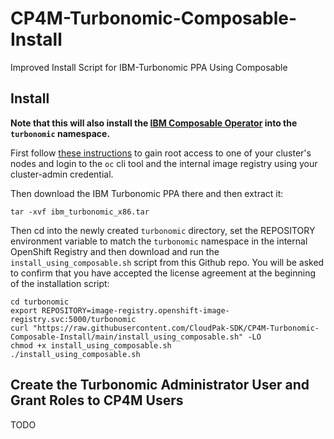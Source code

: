 # CP4M-Turbonomic-Composable-Install
Improved Install Script for IBM-Turbonomic PPA Using Composable

## Install
**Note that this will also install the [IBM Composable Operator](https://operatorhub.io/operator/composable-operator) into the `turbonomic` namespace.**

First follow [these instructions](https://docs.openshift.com/container-platform/4.5/registry/accessing-the-registry.html#registry-accessing-directly_accessing-the-registry) to gain root access to one of your cluster's nodes and login to the `oc` cli tool and the internal image registry using your cluster-admin credential.

Then download the IBM Turbonomic PPA there and then extract it:
```
tar -xvf ibm_turbonomic_x86.tar
```

Then cd into the newly created `turbonomic` directory, set the REPOSITORY environment variable to match the `turbonomic` namespace in the internal OpenShift Registry and then download and run the `install_using_composable.sh` script from this Github repo. You will be asked to confirm that you have accepted the license agreement at the beginning of the installation script:

```
cd turbonomic
export REPOSITORY=image-registry.openshift-image-registry.svc:5000/turbonomic
curl "https://raw.githubusercontent.com/CloudPak-SDK/CP4M-Turbonomic-Composable-Install/main/install_using_composable.sh" -LO
chmod +x install_using_composable.sh
./install_using_composable.sh
```

## Create the Turbonomic Administrator User and Grant Roles to CP4M Users
TODO



